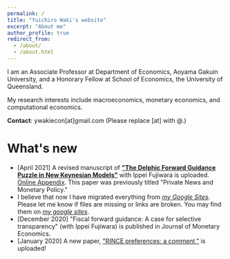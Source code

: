 ```yaml
---
permalink: /
title: "Yuichiro Waki's website"
excerpt: "About me"
author_profile: true
redirect_from: 
  - /about/
  - /about.html
---
```


I am an Associate Professor at Department of Economics, Aoyama Gakuin University, and a Honorary Fellow at School of Economics, the University of Queensland. 

My research interests include macroeconomics, monetary economics, and computational economics. 

**Contact**: ywakiecon[at]gmail.com    (Please replace [at] with @.)

What's new
======
* [April 2021] A revised manuscript of [**"The Delphic Forward Guidance Puzzle in New Keynesian Models"**](/files/Fujiwara_Waki_DFGP_withOnlineAppendix.pdf) with Ippei Fujiwara is uploaded. [Online Appendix](/files/Fujiwara_Waki_DFGP_OnlineAppendix.pdf). This paper was previously titled "Private News and Monetary Policy."
* I believe that now I have migrated everything from *[my Google Sites](https://sites.google.com/site/yuichirowaki/)*. Please let me know if files are missing or links are broken. You may find them on *[my google sites](https://sites.google.com/site/yuichirowaki/)*.
* [December 2020] "Fiscal forward guidance: A case for selective transparency" (with Ippei Fujiwara) is published in Journal of Monetary Economics. 
* [January 2020] A new paper, ["RINCE preferences: a comment,"](/files/Waki_RINCE_comment.pdf) is uploaded! 



